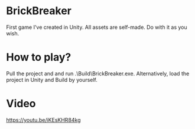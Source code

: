 # BrickBreaker
 First game I've created in Unity. All assets are self-made. Do with it as you wish.


# How to play?
Pull the project and and run .\Build\BrickBreaker.exe. Alternatively, load the project in Unity and Build by yourself.

# Video
https://youtu.be/iKEsKHR84kg